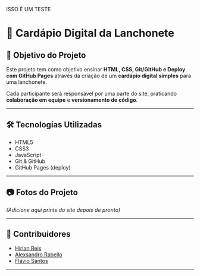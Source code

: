ISSO É UM TESTE


# 🍔 Cardápio Digital da Lanchonete

## 📌 Objetivo do Projeto
Este projeto tem como objetivo ensinar **HTML, CSS, Git/GitHub e Deploy com GitHub Pages** 
através da criação de um **cardápio digital simples** para uma lanchonete.

Cada participante será responsável por uma parte do site, praticando **colaboração em equipe** 
e **versionamento de código**.

---

## 🛠️ Tecnologias Utilizadas
- HTML5
- CSS3
- JavaScript
- Git & GitHub
- GitHub Pages (deploy)

---

## 📷 Fotos do Projeto
*(Adicione aqui prints do site depois de pronto)*

---

## 👥 Contribuidores
- [Hirlan Reis](https://github.com/usuario1)
- [Alexsandro Rabello](https://github.com/usuario2)
- [Flávio Santos](https://github.com/flvSantos15)

---
